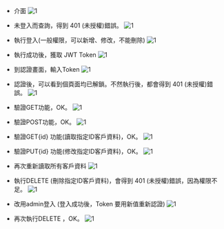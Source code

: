 - 介面
![1](images/interface.png)

- 未登入而查詢，得到 401 (未授權)錯誤。
![1](images/step01.png)

- 執行登入(一般權限，可以新增、修改，不能刪除)
![1](images/login.png)

- 執行成功後，獲取 JWT Token
![1](images/token_get.png)

- 到認證畫面，輸入Token
![1](images/set_token.png)

- 認證後，可以看到個頁面均已解鎖。不然執行後，都會得到 401 (未授權)錯誤。
![1](images/authed.png)

- 驗證GET功能，OK。
![1](images/get_ok.png)

- 驗證POST功能，OK。
![1](images/post_ok.png)

- 驗證GET{id} 功能(讀取指定ID客戶資料)，OK。
![1](images/get_id_ok.png)

- 驗證PUT{id} 功能(修改指定ID客戶資料)，OK。
![1](images/put_ok.png) 

- 再次重新讀取所有客戶資料
![1](images/get_after_put.png)

- 執行DELETE (刪除指定ID客戶資料)，會得到 401 (未授權)錯誤，因為權限不足。
![1](images/delete_not_authrized.png)

- 改用admin登入 (登入成功後，Token 要用新值重新認證)
![1](images/login_use_admin.png)

- 再次執行DELETE ，OK。
![1](images/delete_ok.png)
